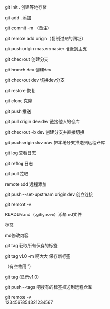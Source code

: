 git init . 创建等地存储

git add . 添加

git commit -m （备注）

git remote add origin（复制过来的网址）

git push origin master:master  推送到主支

git  checkout 创建分支

git branch  dev  创建dev

git checkout dev 切换dev分支

git restore 恢复

git clone 克隆

git push 推送

git pull  origin dev:dev 链接他人的仓库

git checkout -b dev  创建分支并直接切换

git push origin dev :dev  把本地分支推送到远程仓库

git log 查看日志

git reflog 日志

git pull 拉取

 remote add 远程添加

git push --set-upstream origin dev 创立连接

git  remont -v  

READEM.md（.gitignore）添加md文件



标签

md修改内容

git tag 获取所有保存的标签

git tag v1.0 -m 啊大大  保存新标签

（有空格用''）

git tag (显示v1.0)

git push --tags  吧搜有的标签推送到远程仓库

git remote -v   
1234567854321234567





